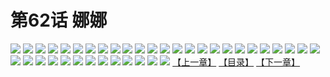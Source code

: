 # 第62话 娜娜
![](https://s2.baozimh.com/scomic/sanyanxiaotianlu-samanhua/0/61-x4cz/1.jpg)
![](https://s2.baozimh.com/scomic/sanyanxiaotianlu-samanhua/0/61-x4cz/2.jpg)
![](https://s2.baozimh.com/scomic/sanyanxiaotianlu-samanhua/0/61-x4cz/3.jpg)
![](https://s2.baozimh.com/scomic/sanyanxiaotianlu-samanhua/0/61-x4cz/4.jpg)
![](https://s2.baozimh.com/scomic/sanyanxiaotianlu-samanhua/0/61-x4cz/5.jpg)
![](https://s2.baozimh.com/scomic/sanyanxiaotianlu-samanhua/0/61-x4cz/6.jpg)
![](https://s2.baozimh.com/scomic/sanyanxiaotianlu-samanhua/0/61-x4cz/7.jpg)
![](https://s2.baozimh.com/scomic/sanyanxiaotianlu-samanhua/0/61-x4cz/8.jpg)
![](https://s2.baozimh.com/scomic/sanyanxiaotianlu-samanhua/0/61-x4cz/9.jpg)
![](https://s2.baozimh.com/scomic/sanyanxiaotianlu-samanhua/0/61-x4cz/10.jpg)
![](https://s2.baozimh.com/scomic/sanyanxiaotianlu-samanhua/0/61-x4cz/11.jpg)
![](https://s2.baozimh.com/scomic/sanyanxiaotianlu-samanhua/0/61-x4cz/12.jpg)
![](https://s2.baozimh.com/scomic/sanyanxiaotianlu-samanhua/0/61-x4cz/13.jpg)
![](https://s2.baozimh.com/scomic/sanyanxiaotianlu-samanhua/0/61-x4cz/14.jpg)
![](https://s2.baozimh.com/scomic/sanyanxiaotianlu-samanhua/0/61-x4cz/15.jpg)
![](https://s2.baozimh.com/scomic/sanyanxiaotianlu-samanhua/0/61-x4cz/16.jpg)
![](https://s2.baozimh.com/scomic/sanyanxiaotianlu-samanhua/0/61-x4cz/17.jpg)
![](https://s2.baozimh.com/scomic/sanyanxiaotianlu-samanhua/0/61-x4cz/18.jpg)
![](https://s2.baozimh.com/scomic/sanyanxiaotianlu-samanhua/0/61-x4cz/19.jpg)
![](https://s2.baozimh.com/scomic/sanyanxiaotianlu-samanhua/0/61-x4cz/20.jpg)
![](https://s2.baozimh.com/scomic/sanyanxiaotianlu-samanhua/0/61-x4cz/21.jpg)
![](https://s2.baozimh.com/scomic/sanyanxiaotianlu-samanhua/0/61-x4cz/22.jpg)
![](https://s2.baozimh.com/scomic/sanyanxiaotianlu-samanhua/0/61-x4cz/23.jpg)
![](https://s2.baozimh.com/scomic/sanyanxiaotianlu-samanhua/0/61-x4cz/24.jpg)
![](https://s2.baozimh.com/scomic/sanyanxiaotianlu-samanhua/0/61-x4cz/25.jpg)
![](https://s2.baozimh.com/scomic/sanyanxiaotianlu-samanhua/0/61-x4cz/26.jpg)
![](https://s2.baozimh.com/scomic/sanyanxiaotianlu-samanhua/0/61-x4cz/27.jpg)
![](https://s2.baozimh.com/scomic/sanyanxiaotianlu-samanhua/0/61-x4cz/28.jpg)
![](https://s2.baozimh.com/scomic/sanyanxiaotianlu-samanhua/0/61-x4cz/29.jpg)
![](https://s2.baozimh.com/scomic/sanyanxiaotianlu-samanhua/0/61-x4cz/30.jpg)
![](https://s2.baozimh.com/scomic/sanyanxiaotianlu-samanhua/0/61-x4cz/31.jpg)
![](https://s2.baozimh.com/scomic/sanyanxiaotianlu-samanhua/0/61-x4cz/32.jpg)
![](https://s2.baozimh.com/scomic/sanyanxiaotianlu-samanhua/0/61-x4cz/33.jpg)
![](https://s2.baozimh.com/scomic/sanyanxiaotianlu-samanhua/0/61-x4cz/34.jpg)
![](https://s2.baozimh.com/scomic/sanyanxiaotianlu-samanhua/0/61-x4cz/35.jpg)
![](https://s2.baozimh.com/scomic/sanyanxiaotianlu-samanhua/0/61-x4cz/36.jpg)
![](https://s2.baozimh.com/scomic/sanyanxiaotianlu-samanhua/0/61-x4cz/37.jpg)
![](https://s2.baozimh.com/scomic/sanyanxiaotianlu-samanhua/0/61-x4cz/38.jpg)
[【上一章】](./61.md)
[【目录】](./README.md)
[【下一章】](./63.md)
